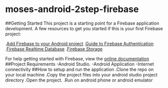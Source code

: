 # moses-android-2step-firebase
##Getting Started
This project is a starting point for a Firebase  application development.
A few resources to get you started if this is your first Firebase project:

.[Add Firebase to your Android project](https://firebase.google.com/docs/android/setup)
.[Guide to Firebase Authentication](https://firebase.google.com/docs/auth)
.[Firebase Realtime Database](https://firebase.google.com/docs/database)
.[Firebase Storage](https://firebase.google.com/docs/storage)

For help getting started with Firebase, view the [online documentation](https://flutter.dev/docs)
##Project Requirements
-Android Studio.
-Android Application
-Internet connectivity
##How to setup and run the application
.Clone the repo on your local machine
.Copy the project files into your android studio  project directory
.Open the project.
.Run on android phone or android emulator



